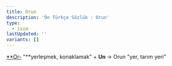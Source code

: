 ```yaml
---
title: Orun
description: 'Ön Türkçe Sözlük : Orun'
type:
  - isim
lastUpdated: ''
variants: []
---
```

[**Or-](/pt/or-)&#32;"**yerleşmek, konaklamak" + **Un&#32;**-> Orun "yer, tarım yeri"

